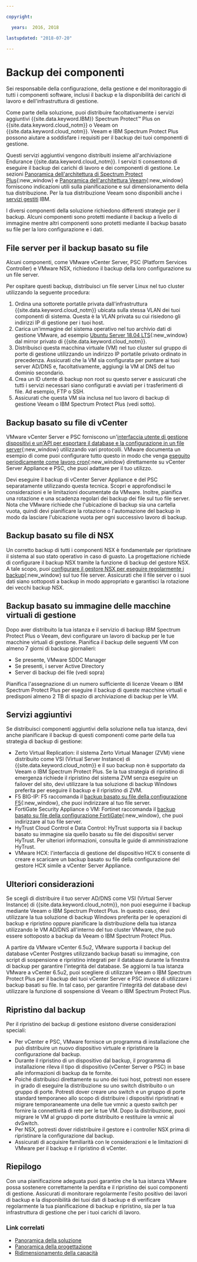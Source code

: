 ```yaml
---

copyright:

  years:  2016, 2018

lastupdated: "2018-07-20"

---
```


# Backup dei componenti

Sei responsabile della configurazione, della gestione e del monitoraggio di tutti i componenti software, inclusi il backup e la disponibilità dei carichi di lavoro e dell'infrastruttura di gestione.

Come parte della soluzione, puoi distribuire facoltativamente i servizi aggiuntivi {{site.data.keyword.IBM}} Spectrum Protect&trade; Plus on {{site.data.keyword.cloud_notm}} o Veeam on {{site.data.keyword.cloud_notm}}. Veeam e IBM Spectrum Protect Plus possono aiutare a soddisfare i requisiti per il backup dei tuoi componenti di gestione.

Questi servizi aggiuntivi vengono distribuiti insieme all'archiviazione Endurance {{site.data.keyword.cloud_notm}}. I servizi ti consentono di eseguire il backup dei carichi di lavoro e dei componenti di gestione. Le sezioni [Panoramica dell'architettura di Spectrum Protect Plus](https://www.ibm.com/cloud/garage/architectures/implementation/virtualization_backup_spplus){:new_window} e [Panoramica dell'architettura Veeam](https://www.ibm.com/cloud/garage/architectures/implementation/virtualization_backup_veeam){:new_window} forniscono indicazioni utili sulla pianificazione e sul dimensionamento della tua distribuzione. Per la tua distribuzione Veeam sono disponibili anche i [servizi gestiti](https://console.bluemix.net/infrastructure/vmware-solutions/console/gettingstarted/veeam/vcs/managed) IBM.

I diversi componenti della soluzione richiedono differenti strategie per il backup. Alcuni componenti sono protetti mediante il backup a livello di immagine mentre altri componenti sono protetti mediante il backup basato su file per la loro configurazione e i dati.

## File server per il backup basato su file

Alcuni componenti, come VMware vCenter Server, PSC (Platform Services Controller) e VMware NSX, richiedono il backup della loro configurazione su un file server.

Per ospitare questi backup, distribuisci un file server Linux nel tuo cluster utilizzando la seguente procedura:

1. Ordina una sottorete portatile privata dall'infrastruttura {{site.data.keyword.cloud_notm}} ubicata sulla stessa VLAN dei tuoi componenti di sistema. Questa è la VLAN privata su cui risiedono gli indirizzi IP di gestione per i tuoi host.
2. Carica un'immagine del sistema operativo nel tuo archivio dati di gestione VMware, ad esempio [Ubuntu Server 18.04 LTS](http://mirrors.service.softlayer.com/ubuntu-releases/ubuntu-server/bionic/daily-live/current/){:new_window} dal mirror privato di {{site.data.keyword.cloud_notm}}.
3. Distribuisci questa macchina virtuale (VM) nel tuo cluster sul gruppo di porte di gestione utilizzando un indirizzo IP portatile privato ordinato in precedenza. Assicurati che la VM sia configurata per puntare ai tuoi server AD/DNS e, facoltativamente, aggiungi la VM al DNS del tuo dominio secondario.
4. Crea un ID utente di backup non root su questo server e assicurati che tutti i servizi necessari siano configurati e avviati per i trasferimenti di file. Ad esempio, FTP o SSH.
5. Assicurati che questa VM sia inclusa nel tuo lavoro di backup di gestione Veeam o IBM Spectrum Protect Plus (vedi sotto).

## Backup basato su file di vCenter

VMware vCenter Server e PSC forniscono un'[interfaccia utente di gestione dispositivi e un'API per esportare il database e la configurazione in un file server](https://docs.vmware.com/en/VMware-vSphere/6.5/com.vmware.vsphere.install.doc/GUID-3EAED005-B0A3-40CF-B40D-85AD247D7EA4.html){:new_window} utilizzando vari protocolli. VMware documenta un esempio di come puoi configurare tutto questo in modo che venga [eseguito periodicamente come lavoro cron](https://pubs.vmware.com/vsphere-6-5/index.jsp?topic=%2Fcom.vmware.vsphere.vcsapg-rest.doc%2FGUID-222400F3-678E-4028-874F-1F83036D2E85.html){:new_window} direttamente su vCenter Server Appliance e PSC, che puoi adattare per il tuo utilizzo.

Devi eseguire il backup di vCenter Server Appliance e del PSC separatamente utilizzando questa tecnica. Scopri e approfondisci le considerazioni e le limitazioni documentate da VMware. Inoltre, pianifica una rotazione e una scadenza regolari dei backup dei file sul tuo file server. Nota che VMware richiede che l'ubicazione di backup sia una cartella vuota, quindi devi pianificare la rotazione o l'automazione del backup in modo da lasciare l'ubicazione vuota per ogni successivo lavoro di backup.

## Backup basato su file di NSX

Un corretto backup di tutti i componenti NSX è fondamentale per ripristinare il sistema al suo stato operativo in caso di guasto. La progettazione richiede di configurare il backup NSX tramite la funzione di backup del gestore NSX. A tale scopo, puoi [configurare il gestore NSX per eseguire regolarmente i backup](https://pubs.vmware.com/NSX-6/index.jsp?topic=%2Fcom.vmware.nsx.admin.doc%2FGUID-72EFCAB1-0B10-4007-A44C-09D38CD960D3.html){:new_window} sul tuo file server. Assicurati che il file server o i suoi dati siano sottoposti a backup in modo appropriato e garantisci la rotazione dei vecchi backup NSX.

## Backup basato su immagine delle macchine virtuali di gestione

Dopo aver distribuito la tua istanza e il servizio di backup IBM Spectrum Protect Plus o Veeam, devi configurare un lavoro di backup per le tue macchine virtuali di gestione. Pianifica il backup delle seguenti VM con almeno 7 giorni di backup giornalieri:

* Se presente, VMware SDDC Manager
* Se presenti, i server Active Directory
* Server di backup dei file (vedi sopra)

Pianifica l'assegnazione di un numero sufficiente di licenze Veeam o IBM Spectrum Protect Plus per eseguire il backup di queste macchine virtuali e predisponi almeno 2 TB di spazio di archiviazione di backup per le VM.

## Servizi aggiuntivi

Se distribuisci componenti aggiuntivi della soluzione nella tua istanza, devi anche pianificare il backup di questi componenti come parte della tua strategia di backup di gestione:

* Zerto Virtual Replication: il sistema Zerto Virtual Manager (ZVM) viene distribuito come VSI (Virtual Server Instance) di {{site.data.keyword.cloud_notm}} e il suo backup non è supportato da Veeam o IBM Spectrum Protect Plus. Se la tua strategia di ripristino di emergenza richiede il ripristino del sistema ZVM senza eseguire un failover del sito, devi utilizzare la tua soluzione di backup Windows preferita per eseguire il backup e il ripristino di ZVM.
* F5 BIG-IP: F5 raccomanda il [backup basato su file della configurazione F5](https://support.f5.com/csp/article/K13132){:new_window}, che puoi indirizzare al tuo file server.
* FortiGate Security Appliance o VM: Fortinet raccomanda il [backup basato su file della configurazione FortiGate](http://help.fortinet.com/fos50hlp/54/Content/FortiOS/fortigate-best-practices-54/Firmware/Performing_Config_Backup.htm){:new_window}, che puoi indirizzare al tuo file server.
* HyTrust Cloud Control e Data Control: HyTrust supporta sia il backup basato su immagine sia quello basato su file dei dispositivi server HyTrust. Per ulteriori informazioni, consulta le guide di amministrazione HyTrust.
* VMware HCX: l'interfaccia di gestione del dispositivo HCX ti consente di creare e scaricare un backup basato su file della configurazione del gestore HCX simile a vCenter Server Appliance.

## Ulteriori considerazioni

Se scegli di distribuire il tuo server AD/DNS come VSI (Virtual Server Instance) di {{site.data.keyword.cloud_notm}}, non puoi eseguirne il backup mediante Veeam o IBM Spectrum Protect Plus. In questo caso, devi utilizzare la tua soluzione di backup Windows preferita per le operazioni di backup e ripristino oppure pianificare la distribuzione della tua istanza utilizzando le VM AD/DNS all'interno del tuo cluster VMware, che può essere sottoposto a backup da Veeam o IBM Spectrum Protect Plus.

A partire da VMware vCenter 6.5u2, VMware supporta il backup del database vCenter Postgres utilizzando backup basati su immagine, con script di sospensione e ripristino integrati per il database durante la finestra di backup per garantire l'integrità del database. Se aggiorni la tua istanza VMware a vCenter 6.5u2, puoi scegliere di utilizzare Veeam o IBM Spectrum Protect Plus per il backup dei tuoi vCenter Server e PSC invece di utilizzare i backup basati su file. In tal caso, per garantire l'integrità del database devi utilizzare la funzione di sospensione di Veeam o IBM Spectrum Protect Plus.

## Ripristino dal backup

Per il ripristino dei backup di gestione esistono diverse considerazioni speciali:

* Per vCenter e PSC, VMware fornisce un programma di installazione che può distribuire un nuovo dispositivo virtuale e ripristinare la configurazione dal backup.
* Durante il ripristino di un dispositivo dal backup, il programma di installazione rileva il tipo di dispositivo (vCenter Server o PSC) in base alle informazioni di backup da te fornite.
* Poiché distribuisci direttamente su uno dei tuoi host, potresti non essere in grado di eseguire la distribuzione su uno switch distribuito o un gruppo di porte. Potresti dover creare uno switch e un gruppo di porte standard temporaneo allo scopo di distribuire i dispositivi ripristinati e migrare temporaneamente una delle tue vmnic a questo switch per fornire la connettività di rete per le tue VM. Dopo la distribuzione, puoi migrare le VM al gruppo di porte distribuito e restituire la vmnic al dvSwitch.
* Per NSX, potresti dover ridistribuire il gestore e i controller NSX prima di ripristinare la configurazione dal backup.
* Assicurati di acquisire familiarità con le considerazioni e le limitazioni di VMware per il backup e il ripristino di vCenter.

## Riepilogo

Con una pianificazione adeguata puoi garantire che la tua istanza VMware possa sostenere correttamente la perdita e il ripristino dei suoi componenti di gestione. Assicurati di monitorare regolarmente l'esito positivo dei lavori di backup e la disponibilità dei tuoi dati di backup e di verificare regolarmente la tua pianificazione di backup e ripristino, sia per la tua infrastruttura di gestione che per i tuoi carichi di lavoro.

### Link correlati

* [Panoramica della soluzione](solution_overview.html)
* [Panoramica della progettazione](design_overview.html)
* [Ridimensionamento della capacità](solution_scaling.html)

